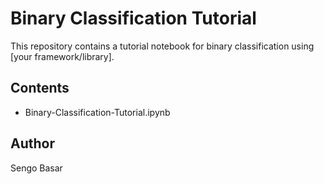 # Binary Classification Tutorial

This repository contains a tutorial notebook for binary classification using [your framework/library].

## Contents
- Binary-Classification-Tutorial.ipynb

## Author
Sengo Basar
